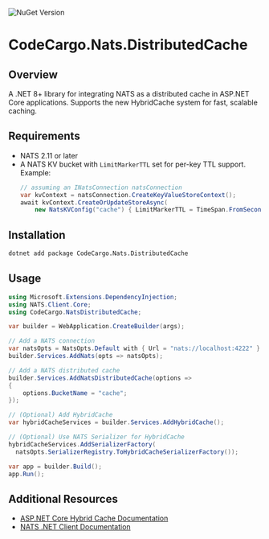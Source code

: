 ![NuGet Version](https://img.shields.io/nuget/v/CodeCargo.Nats.DistributedCache?cacheSeconds=3600&color=516bf1)

# CodeCargo.Nats.DistributedCache

## Overview

A .NET 8+ library for integrating NATS as a distributed cache in ASP.NET Core applications. Supports the new HybridCache system for fast, scalable caching.

## Requirements

- NATS 2.11 or later
- A NATS KV bucket with `LimitMarkerTTL` set for per-key TTL support. Example:
    ```csharp
    // assuming an INatsConnection natsConnection
    var kvContext = natsConnection.CreateKeyValueStoreContext();
    await kvContext.CreateOrUpdateStoreAsync(
        new NatsKVConfig("cache") { LimitMarkerTTL = TimeSpan.FromSeconds(1), });
    ```

## Installation

```bash
dotnet add package CodeCargo.Nats.DistributedCache
```

## Usage

```csharp
using Microsoft.Extensions.DependencyInjection;
using NATS.Client.Core;
using CodeCargo.NatsDistributedCache;

var builder = WebApplication.CreateBuilder(args);

// Add a NATS connection
var natsOpts = NatsOpts.Default with { Url = "nats://localhost:4222" }
builder.Services.AddNats(opts => natsOpts);

// Add a NATS distributed cache
builder.Services.AddNatsDistributedCache(options =>
{
    options.BucketName = "cache";
});

// (Optional) Add HybridCache
var hybridCacheServices = builder.Services.AddHybridCache();

// (Optional) Use NATS Serializer for HybridCache
hybridCacheServices.AddSerializerFactory(
  natsOpts.SerializerRegistry.ToHybridCacheSerializerFactory());

var app = builder.Build();
app.Run();
```

## Additional Resources

* [ASP.NET Core Hybrid Cache Documentation](https://learn.microsoft.com/en-us/aspnet/core/performance/caching/hybrid?view=aspnetcore-9.0)
* [NATS .NET Client Documentation](https://nats-io.github.io/nats.net/api/NATS.Client.Core.NatsOpts.html)
